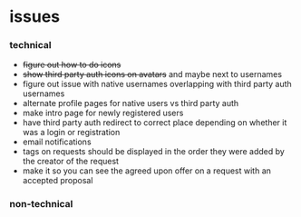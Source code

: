 # issues

### technical
- ~~figure out how to do icons~~
- ~~show third party auth icons on avatars~~ and maybe next to usernames
- figure out issue with native usernames overlapping with third party auth usernames
- alternate profile pages for native users vs third party auth
- make intro page for newly registered users
- have third party auth redirect to correct place depending on whether it was a login or registration
- email notifications
- tags on requests should be displayed in the order they were added by the creator of the request
- make it so you can see the agreed upon offer on a request with an accepted proposal


### non-technical
